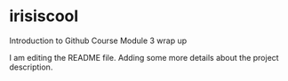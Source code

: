 # irisiscool
Introduction to Github Course Module 3 wrap up

I am editing the README file. Adding some more details about the project description. 

